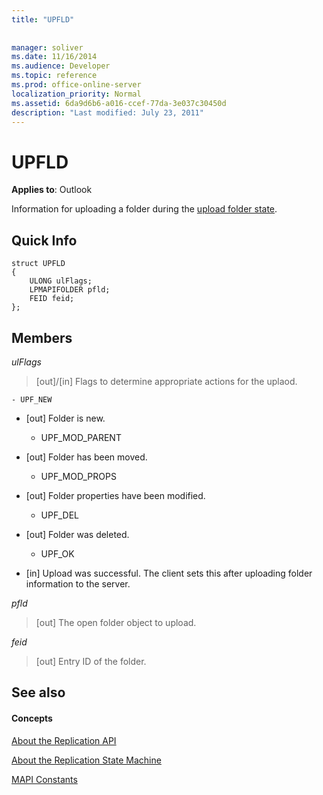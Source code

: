 ```yaml
---
title: "UPFLD"
 
 
manager: soliver
ms.date: 11/16/2014
ms.audience: Developer
ms.topic: reference
ms.prod: office-online-server
localization_priority: Normal
ms.assetid: 6da9d6b6-a016-ccef-77da-3e037c30450d
description: "Last modified: July 23, 2011"
---
```


# UPFLD

  
  
**Applies to**: Outlook 
  
Information for uploading a folder during the [upload folder state](upload-folder-state.md).
  
## Quick Info

```
struct UPFLD 
{ 
    ULONG ulFlags; 
    LPMAPIFOLDER pfld; 
    FEID feid; 
}; 

```

## Members

 _ulFlags_
  
>  [out]/[in] Flags to determine appropriate actions for the uplaod. 
    
    - UPF_NEW
    
  - [out] Folder is new.
    
    - UPF_MOD_PARENT
    
  - [out] Folder has been moved.
    
    - UPF_MOD_PROPS
    
  - [out] Folder properties have been modified.
    
    - UPF_DEL
    
  - [out] Folder was deleted.
    
    - UPF_OK
    
  - [in] Upload was successful. The client sets this after uploading folder information to the server.
    
 _pfld_
  
> [out] The open folder object to upload.
    
 _feid_
  
> [out] Entry ID of the folder.
    
## See also

#### Concepts

[About the Replication API](about-the-replication-api.md)
  
[About the Replication State Machine](about-the-replication-state-machine.md)
  
[MAPI Constants](mapi-constants.md)

